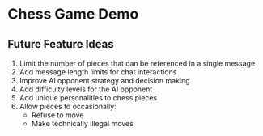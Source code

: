 # Chess Game Demo

## Future Feature Ideas

1. Limit the number of pieces that can be referenced in a single message
2. Add message length limits for chat interactions
3. Improve AI opponent strategy and decision making
4. Add difficulty levels for the AI opponent
5. Add unique personalities to chess pieces
6. Allow pieces to occasionally:
   - Refuse to move
   - Make technically illegal moves
